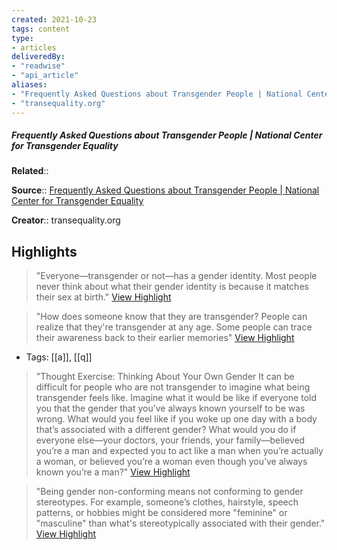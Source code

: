```yaml
---
created: 2021-10-23
tags: content
type: 
- articles
deliveredBy: 
- "readwise"
- "api_article"
aliases:
- "Frequently Asked Questions about Transgender People | National Center for Transgender Equality"
- "transequality.org"
---
```

##### Frequently Asked Questions about Transgender People | National Center for Transgender Equality

**Related**:: 

**Source**:: [Frequently Asked Questions about Transgender People | National Center for Transgender Equality](https://transequality.org/issues/resources/frequently-asked-questions-about-transgender-people)

**Creator**:: transequality.org

## Highlights
  
> "Everyone—transgender or not—has a gender identity. Most people never think about what their gender identity is because it matches their sex at birth."   [View Highlight](https://transequality.org/issues/resources/frequently-asked-questions-about-transgender-people?__readwiseLocation=0%2F12%2F0%2F0%2F3%2F1%2F1%2F3%2F1%2F1%2F1%2F13%3A0%2C0%2F12%2F0%2F0%2F3%2F1%2F1%2F3%2F1%2F1%2F1%2F13%3A149#:~:text=Everyone%E2%80%94transgender%20or%20not%E2%80%94has%20a%20gender%2Cmatches%20their%20sex%20at%20birth.)

  
> "How does someone know that they are transgender?
> People can realize that they're transgender at any age. Some people can trace their awareness back to their earlier memories"   [View Highlight](https://transequality.org/issues/resources/frequently-asked-questions-about-transgender-people?__readwiseLocation=0%2F16%2F0%2F0%2F3%2F1%2F1%2F3%2F1%2F1%2F1%2F13%3A0%2C0%2F18%2F0%2F0%2F3%2F1%2F1%2F3%2F1%2F1%2F1%2F13%3A124#:~:text=How%20does%20someone%20know%20that%2Cback%20to%20their%20earlier%20memories)
- Tags: [[a]], [[q]]

  
> "Thought Exercise: Thinking About Your Own Gender
> It can be difficult for people who are not transgender to imagine what being transgender feels like. Imagine what it would be like if everyone told you that the gender that you’ve always known yourself to be was wrong. What would you feel like if you woke up one day with a body that’s associated with a different gender? What would you do if everyone else—your doctors, your friends, your family—believed you’re a man and expected you to act like a man when you’re actually a woman, or believed you’re a woman even though you’ve always known you’re a man?"   [View Highlight](https://transequality.org/issues/resources/frequently-asked-questions-about-transgender-people?__readwiseLocation=0%2F0%2F24%2F0%2F0%2F3%2F1%2F1%2F3%2F1%2F1%2F1%2F13%3A0%2C2%2F24%2F0%2F0%2F3%2F1%2F1%2F3%2F1%2F1%2F1%2F13%3A1#:~:text=Thought%20Exercise%3A%20Thinking%20About%20Your%2Calways%20known%20you%E2%80%99re%20a%20man%3F)

  
> "Being gender non-conforming means not conforming to gender stereotypes. For example, someone’s clothes, hairstyle, speech patterns, or hobbies might be considered more "feminine" or "masculine" than what's stereotypically associated with their gender."   [View Highlight](https://transequality.org/issues/resources/frequently-asked-questions-about-transgender-people?__readwiseLocation=0%2F40%2F0%2F0%2F3%2F1%2F1%2F3%2F1%2F1%2F1%2F13%3A0%2C0%2F40%2F0%2F0%2F3%2F1%2F1%2F3%2F1%2F1%2F1%2F13%3A251#:~:text=Being%20gender%20non-conforming%20means%20not%2Cstereotypically%20associated%20with%20their%20gender.)

